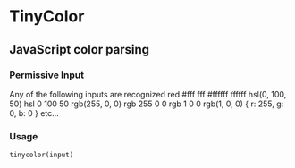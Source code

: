 # TinyColor
## JavaScript color parsing

### Permissive Input
Any of the following inputs are recognized
    red
    #fff
    fff
    #ffffff
    ffffff
    hsl(0, 100, 50)
    hsl 0 100 50
    rgb(255, 0, 0)
    rgb 255 0 0
    rgb 1 0 0
    rgb(1, 0, 0)
    { r: 255, g: 0, b: 0 }
    etc...

### Usage
    tinycolor(input)